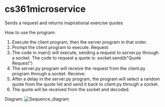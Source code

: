 # cs361microservice
Sends a request and returns inspirational exercise quotes

How to use the program:

1. Execute the client program, then the server program in that order.
2. Prompt the client program to execute.
    Request:
3. The code in main() will execute, sending a request to server.py through a socket.
    The code to request a quote is: 
    socket.send(b"Quote Request")
4. The server.py program will receive the request from the client.py program through a socket.
    Receive:
5. After a delay in the server.py program, the program will select a random quote from the quote list and send it back to client.py through a socket.
6. The quote will be received from the socket and decoded.

Diagram:
![Sequence_diagram](https://github.com/ngotheodore/cs361microservice/assets/83106444/bb2ee709-2eca-4537-b705-96baf7660e22)
